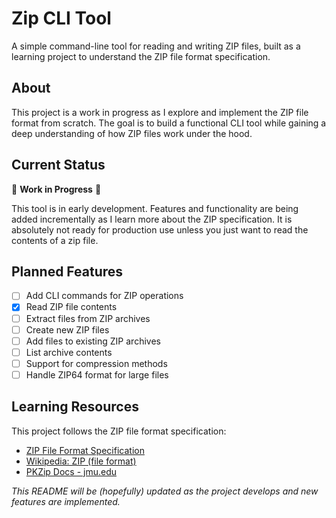 # Zip CLI Tool

A simple command-line tool for reading and writing ZIP files, built as a learning project to understand the ZIP file format specification.

## About

This project is a work in progress as I explore and implement the ZIP file format from scratch. The goal is to build a functional CLI tool while gaining a deep understanding of how ZIP files work under the hood.

## Current Status

🚧 **Work in Progress** 🚧

This tool is in early development. Features and functionality are being added incrementally as I learn more about the ZIP specification. It is absolutely not ready for production use unless you just want to read the contents of a zip file.

## Planned Features
- [ ] Add CLI commands for ZIP operations
- [x] Read ZIP file contents
- [ ] Extract files from ZIP archives
- [ ] Create new ZIP files
- [ ] Add files to existing ZIP archives
- [ ] List archive contents
- [ ] Support for compression methods
- [ ] Handle ZIP64 format for large files

## Learning Resources

This project follows the ZIP file format specification:
- [ZIP File Format Specification](https://pkware.cachefly.net/webdocs/casestudies/APPNOTE.TXT)
- [Wikipedia: ZIP (file format)](https://en.wikipedia.org/wiki/ZIP_(file_format))
- [PKZip Docs - jmu.edu](https://users.cs.jmu.edu/buchhofp/forensics/formats/pkzip.html)

*This README will be (hopefully) updated as the project develops and new features are implemented.*